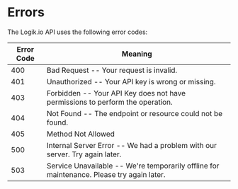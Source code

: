 # Errors

The Logik.io API uses the following error codes:

Error Code | Meaning
---------- | -------
400 | Bad Request -- Your request is invalid.
401 | Unauthorized -- Your API key is wrong or missing.
403 | Forbidden -- Your API Key does not have permissions to perform the operation.
404 | Not Found -- The endpoint or resource could not be found.
405 | Method Not Allowed
500 | Internal Server Error -- We had a problem with our server. Try again later.
503 | Service Unavailable -- We're temporarily offline for maintenance. Please try again later.
